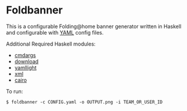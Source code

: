 # Foldbanner #

This is a configurable Folding@home banner generator written in Haskell and
configurable with [YAML](http://www.yaml.org/) config files.

Additional Required Haskell modules:
* [cmdargs](http://hackage.haskell.org/package/cmdargs)
* [download](http://hackage.haskell.org/package/download)
* [yamllight](http://hackage.haskell.org/package/yaml-light)
* [xml](http://hackage.haskell.org/package/xml)
* [cairo](http://hackage.haskell.org/package/cairo)

To run:

    $ foldbanner -c CONFIG.yaml -o OUTPUT.png -i TEAM_OR_USER_ID
